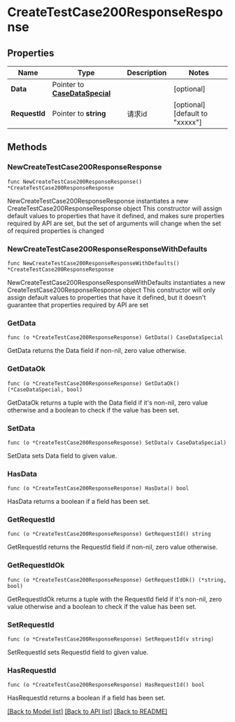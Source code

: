 # CreateTestCase200ResponseResponse

## Properties

Name | Type | Description | Notes
------------ | ------------- | ------------- | -------------
**Data** | Pointer to [**CaseDataSpecial**](CaseDataSpecial.md) |  | [optional] 
**RequestId** | Pointer to **string** | 请求id | [optional] [default to "xxxxx"]

## Methods

### NewCreateTestCase200ResponseResponse

`func NewCreateTestCase200ResponseResponse() *CreateTestCase200ResponseResponse`

NewCreateTestCase200ResponseResponse instantiates a new CreateTestCase200ResponseResponse object
This constructor will assign default values to properties that have it defined,
and makes sure properties required by API are set, but the set of arguments
will change when the set of required properties is changed

### NewCreateTestCase200ResponseResponseWithDefaults

`func NewCreateTestCase200ResponseResponseWithDefaults() *CreateTestCase200ResponseResponse`

NewCreateTestCase200ResponseResponseWithDefaults instantiates a new CreateTestCase200ResponseResponse object
This constructor will only assign default values to properties that have it defined,
but it doesn't guarantee that properties required by API are set

### GetData

`func (o *CreateTestCase200ResponseResponse) GetData() CaseDataSpecial`

GetData returns the Data field if non-nil, zero value otherwise.

### GetDataOk

`func (o *CreateTestCase200ResponseResponse) GetDataOk() (*CaseDataSpecial, bool)`

GetDataOk returns a tuple with the Data field if it's non-nil, zero value otherwise
and a boolean to check if the value has been set.

### SetData

`func (o *CreateTestCase200ResponseResponse) SetData(v CaseDataSpecial)`

SetData sets Data field to given value.

### HasData

`func (o *CreateTestCase200ResponseResponse) HasData() bool`

HasData returns a boolean if a field has been set.

### GetRequestId

`func (o *CreateTestCase200ResponseResponse) GetRequestId() string`

GetRequestId returns the RequestId field if non-nil, zero value otherwise.

### GetRequestIdOk

`func (o *CreateTestCase200ResponseResponse) GetRequestIdOk() (*string, bool)`

GetRequestIdOk returns a tuple with the RequestId field if it's non-nil, zero value otherwise
and a boolean to check if the value has been set.

### SetRequestId

`func (o *CreateTestCase200ResponseResponse) SetRequestId(v string)`

SetRequestId sets RequestId field to given value.

### HasRequestId

`func (o *CreateTestCase200ResponseResponse) HasRequestId() bool`

HasRequestId returns a boolean if a field has been set.


[[Back to Model list]](../README.md#documentation-for-models) [[Back to API list]](../README.md#documentation-for-api-endpoints) [[Back to README]](../README.md)


